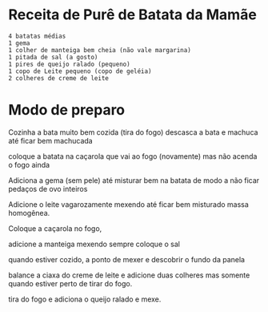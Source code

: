 # Receita de Purê de Batata da Mamãe

    4 batatas médias
    1 gema
    1 colher de manteiga bem cheia (não vale margarina)
    1 pitada de sal (a gosto)
    1 pires de queijo ralado (pequeno)
    1 copo de Leite pequeno (copo de geléia)
    2 colheres de creme de leite

# Modo de preparo
Cozinha a bata muito bem cozida  (tira do fogo)
descasca a bata e machuca até ficar bem machucada

coloque a batata na caçarola que vai ao fogo (novamente)
mas não acenda o fogo ainda

Adiciona a gema (sem pele) até misturar bem na batata
de modo a não ficar pedaços de ovo inteiros

Adicione o leite vagarozamente mexendo até ficar bem misturado
massa homogênea.

Coloque a caçarola no fogo,

adicione a manteiga mexendo sempre
coloque o sal

 quando estiver cozido, a ponto
de mexer  e descobrir o fundo da panela

balance a ciaxa do creme de leite e adicione duas colheres
mas somente quando estiver perto de tirar do fogo.

tira do fogo e adiciona o
queijo ralado e mexe.
